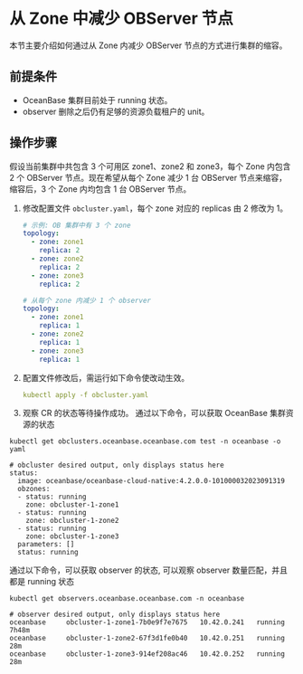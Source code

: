 # 从 Zone 中减少 OBServer 节点

本节主要介绍如何通过从 Zone 内减少 OBServer 节点的方式进行集群的缩容。

## 前提条件

* OceanBase 集群目前处于 running 状态。
* observer 删除之后仍有足够的资源负载租户的 unit。

## 操作步骤

假设当前集群中共包含 3 个可用区 zone1、zone2 和 zone3，每个 Zone 内包含 2 个 OBServer 节点。现在希望从每个 Zone 减少 1 台 OBServer 节点来缩容，缩容后，3 个 Zone 内均包含 1 台 OBServer 节点。

1. 修改配置文件 `obcluster.yaml`，每个 zone 对应的 replicas 由 2 修改为 1。

    ```yaml
    # 示例: OB 集群中有 3 个 zone
    topology:
      - zone: zone1
        replica: 2
      - zone: zone2
        replica: 2
      - zone: zone3
        replica: 2

    # 从每个 zone 内减少 1 个 observer
    topology:
      - zone: zone1
        replica: 1
      - zone: zone2
        replica: 1
      - zone: zone3
        replica: 1  
    ```

2. 配置文件修改后，需运行如下命令使改动生效。

    ```yaml
    kubectl apply -f obcluster.yaml
    ```

3. 观察 CR 的状态等待操作成功。
通过以下命令，可以获取 OceanBase 集群资源的状态

```shell
kubectl get obclusters.oceanbase.oceanbase.com test -n oceanbase -o yaml

# obcluster desired output, only displays status here
status:
  image: oceanbase/oceanbase-cloud-native:4.2.0.0-101000032023091319
  obzones:
  - status: running
    zone: obcluster-1-zone1
  - status: running
    zone: obcluster-1-zone2
  - status: running
    zone: obcluster-1-zone3
  parameters: []
  status: running
```

通过以下命令，可以获取 observer 的状态, 可以观察 observer 数量匹配，并且都是 running 状态

```
kubectl get observers.oceanbase.oceanbase.com -n oceanbase

# observer desired output, only displays status here
oceanbase     obcluster-1-zone1-7b0e9f7e7675   10.42.0.241   running   7h48m
oceanbase     obcluster-1-zone2-67f3d1fe0b40   10.42.0.251   running   28m
oceanbase     obcluster-1-zone3-914ef208ac46   10.42.0.252   running   28m
```
